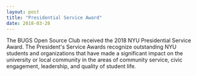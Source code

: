 ```yaml
---
layout: post
title: "Presidential Service Award"
date: 2018-03-28
---
```


The BUGS Open Source Club received the  2018 NYU Presidential Service Award.
The President's Service Awards recognize outstanding NYU students and organizations that have made a significant impact on the university or local community in the areas of community service, civic engagement, leadership, and quality of student life.
